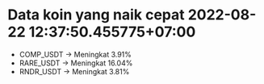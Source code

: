 # Data koin yang naik cepat 2022-08-22 12:37:50.455775+07:00

* COMP_USDT -> Meningkat 3.91%
* RARE_USDT -> Meningkat 16.04%
* RNDR_USDT -> Meningkat 3.81%
